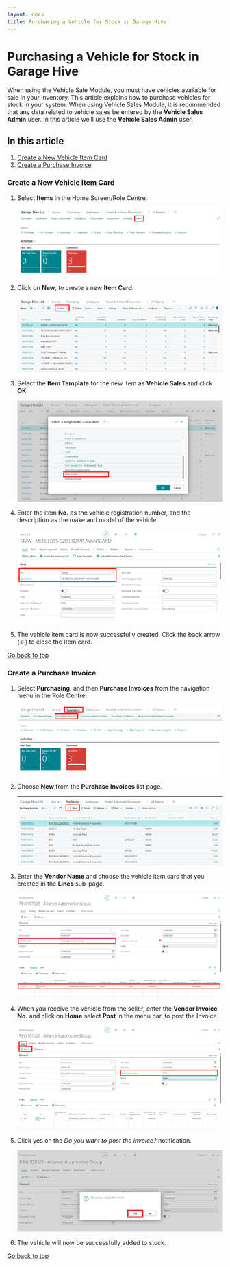 ```yaml
---
layout: docs
title: Purchasing a Vehicle for Stock in Garage Hive
---
```


<a name="top"></a>

# Purchasing a Vehicle for Stock in Garage Hive
When using the Vehicle Sale Module, you must have vehicles available for sale in your inventory. This article explains how to purchase vehicles for stock in your system. When using Vehicle Sales Module, it is recommended that any data related to vehicle sales be entered by the **Vehicle Sales Admin** user. In this article we’ll use the **Vehicle Sales Admin** user.

## In this article
1. [Create a New Vehicle Item Card](#create-a-new-vehicle-item-card)
2. [Create a Purchase Invoice](#create-a-purchase-invoice)

### Create a New Vehicle Item Card
1. Select **Items** in the Home Screen/Role Centre. 

   ![](media/garagehive-vehicle-item-card-purchase1.png)

2. Click on **New**, to create a new **Item Card**.

   ![](media/garagehive-vehicle-item-card-purchase2.png)

3. Select the **Item Template** for the new item as **Vehicle Sales** and click **OK**.

   ![](media/garagehive-vehicle-item-card-purchase3.png)

4. Enter the item **No.** as the vehicle registration number, and the description as the make and model of the vehicle.

   ![](media/garagehive-vehicle-item-card-purchase4.png)

5. The vehicle item card is now successfully created. Click the back arrow (&#8592;) to close the Item card.

[Go back to top](#top)

### Create a Purchase Invoice
1. Select **Purchasing**, and then **Purchase Invoices** from the navigation menu in the Role Centre.

   ![](media/garagehive-vehicle-purchase-invoice1.png)

2. Choose **New** from the **Purchase Invoices** list page.

   ![](media/garagehive-vehicle-purchase-invoice2.png)

3. Enter the **Vendor Name** and choose the vehicle item card that you created in the **Lines** sub-page.

   ![](media/garagehive-vehicle-purchase-invoice3.png)

4. When you receive the vehicle from the seller, enter the **Vendor Invoice No.** and click on **Home** select **Post** in the menu bar, to post the Invoice.

   ![](media/garagehive-vehicle-purchase-invoice4.png)

5. Click yes on the *Do you want to post the invoice?* notification.

   ![](media/garagehive-vehicle-purchase-invoice5.png)

6. The vehicle will now be successfully added to stock.


[Go back to top](#top)